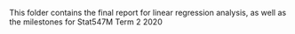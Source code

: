 This folder contains the final report for linear regression analysis, as well as the milestones for Stat547M Term 2 2020
